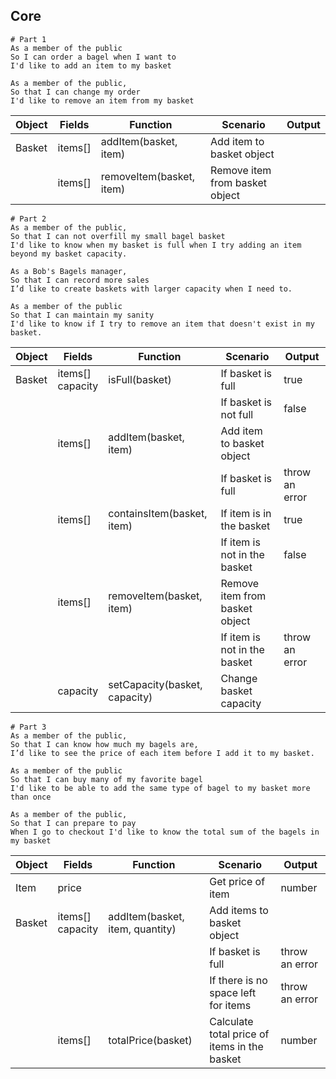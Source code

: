 ## Core

```
# Part 1
As a member of the public
So I can order a bagel when I want to
I'd like to add an item to my basket

As a member of the public,
So that I can change my order
I'd like to remove an item from my basket
```

| Object | Fields  | Function                 | Scenario                       | Output |
|--------|---------|--------------------------|--------------------------------|--------|
| Basket | items[] | addItem(basket, item)    | Add item to basket object      |        |
|        | items[] | removeItem(basket, item) | Remove item from basket object |        |

```
# Part 2
As a member of the public,
So that I can not overfill my small bagel basket
I'd like to know when my basket is full when I try adding an item beyond my basket capacity.

As a Bob's Bagels manager,
So that I can record more sales
I’d like to create baskets with larger capacity when I need to.

As a member of the public
So that I can maintain my sanity
I'd like to know if I try to remove an item that doesn't exist in my basket. 
```

| Object | Fields               | Function                      | Scenario                       | Output         |
|--------|----------------------|-------------------------------|--------------------------------|----------------|
| Basket | items[]<br/>capacity | isFull(basket)                | If basket is full              | true           |
|        |                      |                               | If basket is not full          | false          |
|        | items[]              | addItem(basket, item)         | Add item to basket object      |                |
|        |                      |                               | If basket is full              | throw an error |
|        | items[]              | containsItem(basket, item)    | If item is in the basket       | true           |
|        |                      |                               | If item is not in the basket   | false          |
|        | items[]              | removeItem(basket, item)      | Remove item from basket object |                |
|        |                      |                               | If item is not in the basket   | throw an error |
|        | capacity             | setCapacity(basket, capacity) | Change basket capacity         |                |

```
# Part 3
As a member of the public,
So that I can know how much my bagels are,
I’d like to see the price of each item before I add it to my basket.

As a member of the public
So that I can buy many of my favorite bagel
I'd like to be able to add the same type of bagel to my basket more than once

As a member of the public,
So that I can prepare to pay
When I go to checkout I'd like to know the total sum of the bagels in my basket
```

| Object | Fields               | Function                        | Scenario                                     | Output         |
|--------|----------------------|---------------------------------|----------------------------------------------|----------------|
| Item   | price                |                                 | Get price of item                            | number         |
| Basket | items[]<br/>capacity | addItem(basket, item, quantity) | Add items to basket object                   |                |
|        |                      |                                 | If basket is full                            | throw an error |
|        |                      |                                 | If there is no space left for items          | throw an error |
|        | items[]              | totalPrice(basket)              | Calculate total price of items in the basket | number         |